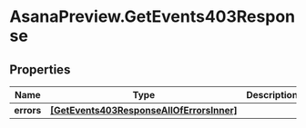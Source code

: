 # AsanaPreview.GetEvents403Response

## Properties

Name | Type | Description | Notes
------------ | ------------- | ------------- | -------------
**errors** | [**[GetEvents403ResponseAllOfErrorsInner]**](GetEvents403ResponseAllOfErrorsInner.md) |  | [optional] 


